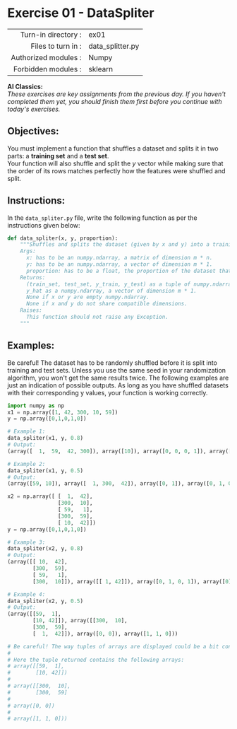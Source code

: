# Exercise 01 - DataSpliter

|                         |                     |
| -----------------------:| ------------------  |
|   Turn-in directory :   |  ex01               |
|   Files to turn in :    |  data_splitter.py   |
|   Authorized modules :  |  Numpy              |
|   Forbidden modules :   |  sklearn            |

**AI Classics:**   
*These exercises are key assignments from the previous day. If you haven't completed them yet, you should finish them first before you continue with today's exercises.*

## Objectives:  
You must implement a function that shuffles a dataset and splits it in two parts: a **training set** and a **test set**.  
Your function will also shuffle and split the $y$ vector while making sure that the order of its rows matches perfectly how the features were shuffled and split. 

## Instructions:
In the `data_spliter.py` file, write the following function as per the instructions given below:
```python
def data_spliter(x, y, proportion):
    """Shuffles and splits the dataset (given by x and y) into a training and a test set, while respecting the indicated proportion.
    Args:
      x: has to be an numpy.ndarray, a matrix of dimension m * n.
      y: has to be an numpy.ndarray, a vector of dimension m * 1.
      proportion: has to be a float, the proportion of the dataset that will be assigned to the training set.
    Returns:
      (train_set, test_set, y_train, y_test) as a tuple of numpy.ndarray
      y_hat as a numpy.ndarray, a vector of dimension m * 1.
      None if x or y are empty numpy.ndarray.
      None if x and y do not share compatible dimensions.
    Raises:
      This function should not raise any Exception.
    """
```

## Examples:
Be careful! The dataset has to be randomly shuffled before it is split into training and test sets. 
Unless you use the same seed in your randomization algorithm, you won't get the same results twice. The following examples are just an indication of possible outputs. As long as you have shuffled datasets with their corresponding y values, your function is working correctly.

```python
import numpy as np
x1 = np.array([1, 42, 300, 10, 59])
y = np.array([0,1,0,1,0])

# Example 1:
data_spliter(x1, y, 0.8)
# Output:
(array([  1,  59,  42, 300]), array([10]), array([0, 0, 0, 1]), array([1]))

# Example 2:
data_spliter(x1, y, 0.5)
# Output:
(array([59, 10]), array([  1, 300,  42]), array([0, 1]), array([0, 1, 0]))

x2 = np.array([ [  1,  42],
                [300,  10],
                [ 59,   1],
                [300,  59],
                [ 10,  42]])
y = np.array([0,1,0,1,0])

# Example 3:
data_spliter(x2, y, 0.8)
# Output:
(array([[ 10,  42],
        [300,  59],
        [ 59,   1],
        [300,  10]]), array([[ 1, 42]]), array([0, 1, 0, 1]), array([0]))

# Example 4:
data_spliter(x2, y, 0.5)
# Output:
(array([[59,  1],
        [10, 42]]), array([[300,  10],
        [300,  59],
        [  1,  42]]), array([0, 0]), array([1, 1, 0]))

# Be careful! The way tuples of arrays are displayed could be a bit confusing... 
# 
# Here the tuple returned contains the following arrays: 
# array([[59,  1],
#        [10, 42]])
#
# array([[300,  10],
#        [300,  59]
#
# array([0, 0])
#
# array([1, 1, 0]))
```
